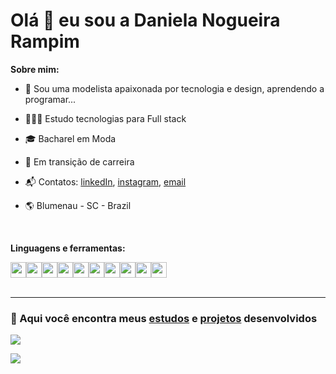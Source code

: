 # Olá 👋 eu sou a Daniela Nogueira Rampim


**Sobre mim:**

- 🧵 Sou uma modelista apaixonada por tecnologia e design, aprendendo a programar...

- 👩🏻‍💻 Estudo tecnologias para Full stack 

- 🎓 Bacharel em Moda
  
- 💼 Em transição de carreira

- 📬 Contatos: [linkedIn](https://www.linkedin.com/in/daniela-nogueira-rampim/), [instagram](https://www.instagram.com/daninogueiraa/), [email](mailto:daninogueira.dev@gmail.com)

- 🌎 Blumenau - SC - Brazil
 <br> 

**Linguagens e ferramentas:**

<div style="display:flex">
    <img width="25px" src="https://cdn.jsdelivr.net/gh/devicons/devicon/icons/html5/html5-original.svg">    
    <img width="25px" src="https://cdn.jsdelivr.net/gh/devicons/devicon/icons/css3/css3-original.svg">
    <img width="25px" src="https://cdn.jsdelivr.net/gh/devicons/devicon/icons/sass/sass-original.svg">
    <img width="25px" src="https://cdn.jsdelivr.net/gh/devicons/devicon/icons/tailwindcss/tailwindcss-plain.svg">
    <img width="25px" src="https://cdn.jsdelivr.net/gh/devicons/devicon/icons/javascript/javascript-original.svg">
    <img width="25px" src="https://cdn.jsdelivr.net/gh/devicons/devicon/icons/typescript/typescript-original.svg">     
    <img width="25px" src="https://cdn.jsdelivr.net/gh/devicons/devicon/icons/angularjs/angularjs-original.svg">
    <img width="25px" src="https://cdn.jsdelivr.net/gh/devicons/devicon/icons/java/java-original.svg">
    <img width="25px" src="https://cdn.jsdelivr.net/gh/devicons/devicon/icons/vscode/vscode-original.svg">
    <img width="25px" src="https://cdn.jsdelivr.net/gh/devicons/devicon/icons/intellij/intellij-original.svg">
          
</div>
<br>


***


### 📒 Aqui você encontra meus [estudos](https://github.com/nogueiraDani/meus-estudos) e [projetos](https://github.com/nogueiraDani/meus-projetos) desenvolvidos


![](https://github-readme-stats.vercel.app/api?username=nogueiraDani&show_icons=true&theme=onedark&include_all_commits=true&count_private=true)


![](https://github-readme-stats.vercel.app/api/top-langs/?username=nogueiraDani&layout=compact&langs_count=7&theme=onedark)












